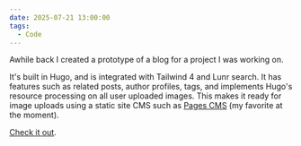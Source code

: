 ```yaml
---
date: 2025-07-21 13:00:00
tags:
  - Code
---
```


Awhile back I created a prototype of a blog for a project I was working on.

It's built in Hugo, and is integrated with Tailwind 4 and Lunr search. It has features such as related posts, author profiles, tags, and implements Hugo's resource processing on all user uploaded images. This makes it ready for image uploads using a static site CMS such as [Pages CMS](https://pagescms.org/) (my favorite at the moment).   

[Check it out](https://github.com/squidfingers/hugo-blog-prototype).
